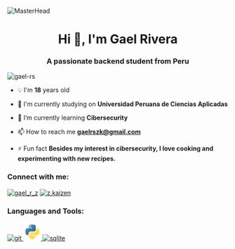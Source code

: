 ![MasterHead](https://art.pixilart.com/77ad4e82f96a64b.gif)
<h1 align="center">Hi 👋, I'm Gael Rivera</h1>
<h3 align="center">A passionate backend student from Peru</h3>

<p align="left"> <img src="https://komarev.com/ghpvc/?username=gael-rs&label=Profile%20views&color=0e75b6&style=flat" alt="gael-rs" /> </p>

- 💡 I'm **18** years old

- 🔭 I'm currently studying on **Universidad Peruana de Ciencias Aplicadas**

- 🌱 I’m currently learning **Cibersecurity**

- 📫 How to reach me **gaelrszk@gmail.com**

- ⚡ Fun fact **Besides my interest in cibersecurity, I love cooking and experimenting with new recipes.**

<h3 align="left">Connect with me:</h3>
<p align="left">
<a href="https://instagram.com/gael_r_z" target="blank"><img align="center" src="https://raw.githubusercontent.com/rahuldkjain/github-profile-readme-generator/master/src/images/icons/Social/instagram.svg" alt="gael_r_z" height="30" width="40" /></a>
<a href="https://discord.gg/z.kaizen" target="blank"><img align="center" src="https://raw.githubusercontent.com/rahuldkjain/github-profile-readme-generator/master/src/images/icons/Social/discord.svg" alt="z.kaizen" height="30" width="40" /></a>
</p>

<h3 align="left">Languages and Tools:</h3>
<p align="left"> <a href="https://git-scm.com/" target="_blank" rel="noreferrer"> <img src="https://www.vectorlogo.zone/logos/git-scm/git-scm-icon.svg" alt="git" width="40" height="40"/> </a> <a href="https://www.python.org" target="_blank" rel="noreferrer"> <img src="https://raw.githubusercontent.com/devicons/devicon/master/icons/python/python-original.svg" alt="python" width="40" height="40"/> </a> <a href="https://www.sqlite.org/" target="_blank" rel="noreferrer"> <img src="https://www.vectorlogo.zone/logos/sqlite/sqlite-icon.svg" alt="sqlite" width="40" height="40"/> </a> </p>
